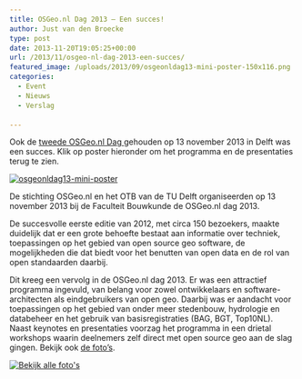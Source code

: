 ```yaml
---
title: OSGeo.nl Dag 2013 – Een succes!
author: Just van den Broecke
type: post
date: 2013-11-20T19:05:25+00:00
url: /2013/11/osgeo-nl-dag-2013-een-succes/
featured_image: /uploads/2013/09/osgeonldag13-mini-poster-150x116.png
categories:
  - Event
  - Nieuws
  - Verslag

---
```

Ook de [tweede OSGeo.nl Dag][1]<span style="text-decoration: underline;"> </span>gehouden op 13 november 2013 in Delft was een succes. Klik op poster hieronder om het programma en de presentaties terug te zien.

[<img loading="lazy" class="alignleft wp-image-320" src="/uploads/2013/09/osgeonldag13-mini-poster.png" alt="osgeonldag13-mini-poster" width="288" height="225" srcset="/uploads/2013/09/osgeonldag13-mini-poster.png 270w, /uploads/2013/09/osgeonldag13-mini-poster-192x150.png 192w, /uploads/2013/09/osgeonldag13-mini-poster-150x116.png 150w" sizes="(max-width: 288px) 100vw, 288px" />][1]

De stichting OSGeo.nl en het OTB van de TU Delft organiseerden op 13 november 2013 bij de Faculteit Bouwkunde de OSGeo.nl dag 2013.

De succesvolle eerste editie van 2012, met circa 150 bezoekers, maakte duidelijk dat er een grote behoefte bestaat aan informatie over techniek, toepassingen op het gebied van open source geo software, de mogelijkheden die dat biedt voor het benutten van open data en de rol van open standaarden daarbij.

Dit kreeg een vervolg in de OSGeo.nl dag 2013. Er was een attractief programma ingevuld, van belang voor zowel ontwikkelaars en software-architecten als eindgebruikers van open geo. Daarbij was er aandacht voor toepassingen op het gebied van onder meer stedenbouw, hydrologie en databeheer en het gebruik van basisregistraties (BAG, BGT, Top10NL). Naast keynotes en presentaties voorzag het programma in een drietal workshops waarin deelnemers zelf direct met open source geo aan de slag gingen. Bekijk ook <a href="https://www.flickr.com/search/?tags=osgeonldag13" target="_blank">de foto&#8217;s</a>.

[<img loading="lazy" class="alignnone wp-image-480 size-full" src="/uploads/2013/11/osgeonldag13-cover.jpg" alt="Bekijk alle foto's" width="800" height="487" srcset="/uploads/2013/11/osgeonldag13-cover.jpg 800w, /uploads/2013/11/osgeonldag13-cover-300x182.jpg 300w, /uploads/2013/11/osgeonldag13-cover-246x150.jpg 246w, /uploads/2013/11/osgeonldag13-cover-150x91.jpg 150w" sizes="(max-width: 800px) 100vw, 800px" />][2]

 [1]: http://io.osgeo.nl/sitecontent/osgeonl_dag/osgeonl_dag_2013.html
 [2]: https://www.flickr.com/search/?tags=osgeonldag13